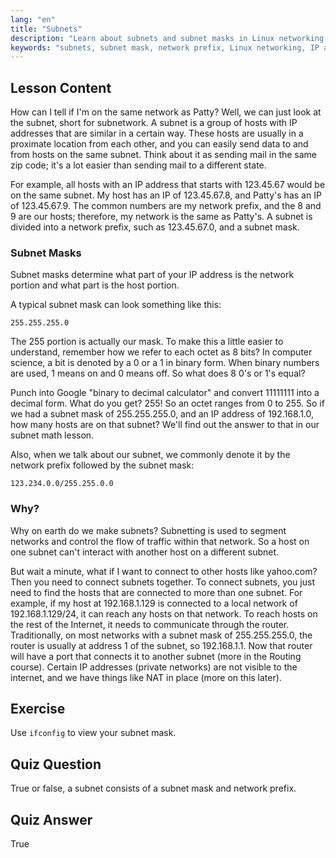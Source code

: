 ```yaml
---
lang: "en"
title: "Subnets"
description: "Learn about subnets and subnet masks in Linux networking. Understand network prefixes and how subnets segment traffic. Get started with this beginner-friendly guide!"
keywords: "subnets, subnet mask, network prefix, Linux networking, IP address, beginner, tutorial, ifconfig"
---
```


## Lesson Content

How can I tell if I'm on the same network as Patty? Well, we can just look at the subnet, short for subnetwork. A subnet is a group of hosts with IP addresses that are similar in a certain way. These hosts are usually in a proximate location from each other, and you can easily send data to and from hosts on the same subnet. Think about it as sending mail in the same zip code; it's a lot easier than sending mail to a different state.

For example, all hosts with an IP address that starts with 123.45.67 would be on the same subnet. My host has an IP of 123.45.67.8, and Patty's has an IP of 123.45.67.9. The common numbers are my network prefix, and the 8 and 9 are our hosts; therefore, my network is the same as Patty's. A subnet is divided into a network prefix, such as 123.45.67.0, and a subnet mask.

### Subnet Masks

Subnet masks determine what part of your IP address is the network portion and what part is the host portion.

A typical subnet mask can look something like this:

```plaintext
255.255.255.0
```

The 255 portion is actually our mask. To make this a little easier to understand, remember how we refer to each octet as 8 bits? In computer science, a bit is denoted by a 0 or a 1 in binary form. When binary numbers are used, 1 means on and 0 means off. So what does 8 0's or 1's equal?

Punch into Google "binary to decimal calculator" and convert 11111111 into a decimal form. What do you get? 255! So an octet ranges from 0 to 255. So if we had a subnet mask of 255.255.255.0, and an IP address of 192.168.1.0, how many hosts are on that subnet? We'll find out the answer to that in our subnet math lesson.

Also, when we talk about our subnet, we commonly denote it by the network prefix followed by the subnet mask:

```plaintext
123.234.0.0/255.255.0.0
```

### Why?

Why on earth do we make subnets? Subnetting is used to segment networks and control the flow of traffic within that network. So a host on one subnet can't interact with another host on a different subnet.

But wait a minute, what if I want to connect to other hosts like yahoo.com? Then you need to connect subnets together. To connect subnets, you just need to find the hosts that are connected to more than one subnet. For example, if my host at 192.168.1.129 is connected to a local network of 192.168.1.129/24, it can reach any hosts on that network. To reach hosts on the rest of the Internet, it needs to communicate through the router. Traditionally, on most networks with a subnet mask of 255.255.255.0, the router is usually at address 1 of the subnet, so 192.168.1.1. Now that router will have a port that connects it to another subnet (more in the Routing course). Certain IP addresses (private networks) are not visible to the internet, and we have things like NAT in place (more on this later).

## Exercise

Use `ifconfig` to view your subnet mask.

## Quiz Question

True or false, a subnet consists of a subnet mask and network prefix.

## Quiz Answer

True

